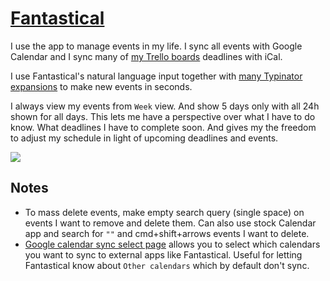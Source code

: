 # [Fantastical](https://flexibits.com/fantastical)
I use the app to manage events in my life. I sync all events with Google Calendar and I sync many of [my Trello boards](../../sharing/my-trello.md) deadlines with iCal.

I use Fantastical's natural language input together with [many Typinator expansions](https://medium.com/@nikitavoloboev/fantastical-natural-input-text-expansions-3ea8cf7ccac3#.pv5937ncr) to make new events in seconds.

I always view my events from `Week` view. And show 5 days only with all 24h shown for all days. This lets me have a perspective over what I have to do know. What deadlines I have to complete soon. And gives my the freedom to adjust my schedule in light of upcoming deadlines and events.

![](https://i.imgur.com/OKHIIHe.png)

## Notes
- To mass delete events, make empty search query (single space) on events I want to remove and delete them. Can also use stock Calendar app and search for `""` and cmd+shift+arrows events I want to delete.
- [Google calendar sync select page](https://calendar.google.com/calendar/syncselect) allows you to select which calendars you want to sync to external apps like Fantastical. Useful for letting Fantastical know about `Other calendars` which by default don't sync.